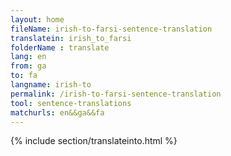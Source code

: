 ```yaml
---
layout: home
fileName: irish-to-farsi-sentence-translation
translatein: irish_to_farsi
folderName : translate
lang: en
from: ga
to: fa
langname: irish-to
permalink: /irish-to-farsi-sentence-translation
tool: sentence-translations
matchurls: en&&ga&&fa
---
```

{% include section/translateinto.html %}

